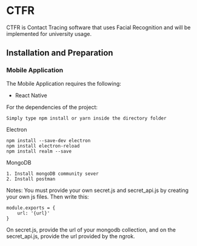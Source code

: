 # CTFR
CTFR is Contact Tracing software that uses Facial Recognition and will be implemented for university usage.

## Installation and Preparation
### Mobile Application
The Mobile Application requires the following:
* React Native

For the dependencies of the project:
```
Simply type npm install or yarn inside the directory folder
```

Electron
```
npm install --save-dev electron
npm install electron-reload
npm install realm --save
```

MongoDB 
```
1. Install mongoDB community sever
2. Install postman
```

Notes:
You must provide your own secret.js and secret_api.js by creating your own js files. Then write this:
```
module.exports = {
    url: '{url}'
}
```
On secret.js, provide the url of your mongodb collection, and on the secret_api.js, provide the url provided by the ngrok.
